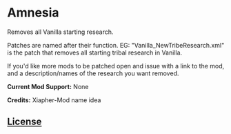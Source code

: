 # Amnesia
Removes all Vanilla starting research. 

Patches are named after their function. EG: "Vanilla_NewTribeResearch.xml" is the patch that removes all starting tribal research in Vanilla.

If you'd like more mods to be patched open and issue with a link to the mod, and a description/names of the research you want removed.

__Current Mod Support:__
None

__Credits:__
Xiapher-Mod name idea

## [License](https://creativecommons.org/licenses/by-nc-sa/4.0/)
